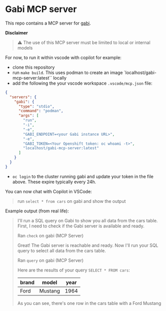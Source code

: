 # Gabi MCP server

This repo contains a MCP server for [gabi](https://github.com/app-sre/gabi).

**Disclaimer**
> :warning: The use of this MCP server must be limited to local or internal models

For now, to run it within vscode with copilot for example:

* clone this repository
* run `make build`. This uses podman to create an image `localhost/gabi-mcp-server:latest`` locally
* add the following the your vscode workspace `.vscode/mcp.json` file:

```json
{
  "servers": {
    "gabi": {
      "type": "stdio",
      "command": "podman",
      "args": [
        "run",
        "-i",
        "-e",
        "GABI_ENDPOINT=<your Gabi instance URL>",
        "-e",
        "GABI_TOKEN=<Your Openshift token: oc whoami -t>",
        "localhost/gabi-mcp-server:latest"
      ]
    }
  }
}
```

* `oc login` to the cluster running gabi and update your token in the file above. These expire typically every 24h.

You can now chat with Copilot in VSCode:

> run `select * from cars` on gabi and show the output

Example output (from real life):

> I'll run a SQL query on Gabi to show you all data from the cars table. First, I need to check if the Gabi server is available and ready.
> 
> Ran `check` on gabi (MCP Server)
>
> Great! The Gabi server is reachable and ready. Now I'll run your SQL query to select all data from the cars table.
> 
> Ran `query` on gabi (MCP Server)
>
> Here are the results of your query `SELECT * FROM cars`:
> 
> | brand	| model	  | year |
> |---------|---------|------|
> | Ford	| Mustang | 1964 |
>
> As you can see, there's one row in the cars table with a Ford Mustang
